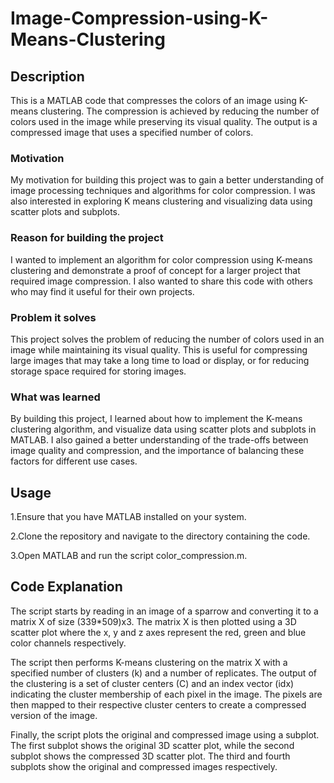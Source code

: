 # Image-Compression-using-K-Means-Clustering

## Description

This is a MATLAB code that compresses the colors of an image using K-means clustering. The compression is achieved by reducing the number of colors used in the image while preserving its visual quality. The output is a compressed image that uses a specified number of colors.

### Motivation
My motivation for building this project was to gain a better understanding of image processing techniques and algorithms for color compression. I was also interested in exploring K means clustering and visualizing data using scatter plots and subplots.

### Reason for building the project
I wanted to implement an algorithm for color compression using K-means clustering and demonstrate a proof of concept for a larger project that required image compression. I also wanted to share this code with others who may find it useful for their own projects.

### Problem it solves
This project solves the problem of reducing the number of colors used in an image while maintaining its visual quality. This is useful for compressing large images that may take a long time to load or display, or for reducing storage space required for storing images.

### What was learned
By building this project, I learned about how to implement the K-means clustering algorithm, and visualize data using scatter plots and subplots in MATLAB. I also gained a better understanding of the trade-offs between image quality and compression, and the importance of balancing these factors for different use cases.


## Usage

1.Ensure that you have MATLAB installed on your system.

2.Clone the repository and navigate to the directory containing the code.

3.Open MATLAB and run the script color_compression.m.

## Code Explanation

The script starts by reading in an image of a sparrow and converting it to a matrix X of size (339*509)x3. The matrix X is then plotted using a 3D scatter plot where the x, y and z axes represent the red, green and blue color channels respectively.

The script then performs K-means clustering on the matrix X with a specified number of clusters (k) and a number of replicates. The output of the clustering is a set of cluster centers (C) and an index vector (idx) indicating the cluster membership of each pixel in the image. The pixels are then mapped to their respective cluster centers to create a compressed version of the image.

Finally, the script plots the original and compressed image using a subplot. The first subplot shows the original 3D scatter plot, while the second subplot shows the compressed 3D scatter plot. The third and fourth subplots show the original and compressed images respectively.


